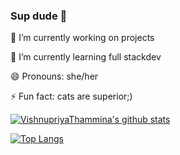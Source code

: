### Sup dude 👋

<!--
**VishnupriyaThammina/VishnupriyaThammina** is a ✨ _special_ ✨ repository because its `README.md` (this file) appears on your GitHub profile.

Here are some ideas to get you started:
-->
 🔭 I’m currently working on projects
 
 🌱 I’m currently learning full stackdev
<!-- - 👯 I’m looking to collaborate on ... -->
<!-- - 🤔 I’m looking for help with ... -->
<!-- - 💬 Ask me about ... -->
<!-- - 📫 How to reach me: ... -->
 😄 Pronouns: she/her
 
 ⚡ Fun fact: cats are superior;)


[![VishnupriyaThammina's github stats](https://github-readme-stats.vercel.app/api?username=VishnupriyaThammina&hide=contribu,prs,stars,issues&show_icons=true&theme=radical)](https://github.com/VishnupriyaThammina/github-readme-stats)

[![Top Langs](https://github-readme-stats.vercel.app/api/top-langs/?username=VishnupriyaThammina&layout=compact&theme=highcontrast)](https://github.com/VishnupriyaThammina/github-readme-stats)
